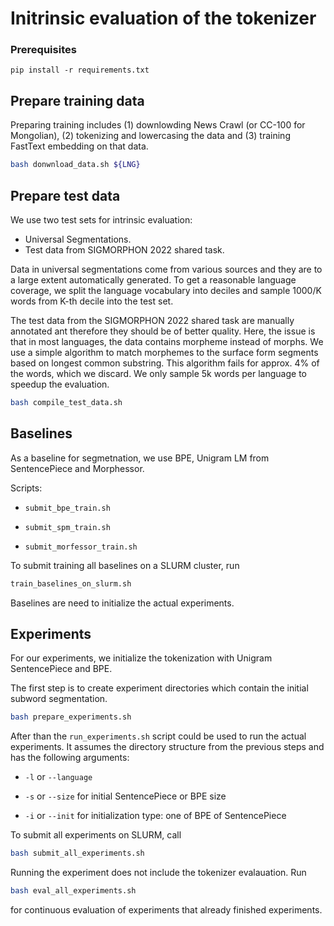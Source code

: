 # Initrinsic evaluation of the tokenizer

### Prerequisites

`pip install -r requirements.txt`

## Prepare training data

Preparing training includes (1) downlowding News Crawl (or CC-100 for
Mongolian), (2) tokenizing and lowercasing the data and (3) training FastText
embedding on that data.

```bash
bash donwnload_data.sh ${LNG}
```

## Prepare test data

We use two test sets for intrinsic evaluation:

* Universal Segmentations.
* Test data from SIGMORPHON 2022 shared task.

Data in universal segmentations come from various sources and they are to a
large extent automatically generated. To get a reasonable language coverage, we
split the language vocabulary into deciles and sample 1000/K words from K-th
decile into the test set.

The test data from the SIGMORPHON 2022 shared task are manually annotated ant
therefore they should be of better quality. Here, the issue is that in most
languages, the data contains morpheme instead of morphs. We use a simple
algorithm to match morphemes to the surface form segments based on longest
common substring. This algorithm fails for approx. 4% of the words, which we
discard. We only sample 5k words per language to speedup the evaluation.

```bash
bash compile_test_data.sh
```

## Baselines

As a baseline for segmetnation, we use BPE, Unigram LM from SentencePiece and
Morphessor.

Scripts:

* `submit_bpe_train.sh`

* `submit_spm_train.sh`

* `submit_morfessor_train.sh`

To submit training all baselines on a SLURM cluster, run
```bash
train_baselines_on_slurm.sh
```

Baselines are need to initialize the actual experiments.

## Experiments

For our experiments, we initialize the tokenization with Unigram SentencePiece
and BPE.

The first step is to create experiment directories which contain the initial
subword segmentation.

```bash
bash prepare_experiments.sh
```

After than the `run_experiments.sh` script could be used to run the actual
experiments. It assumes the directory structure from the previous steps and has
the following arguments:

* `-l` or `--language`

* `-s` or `--size` for initial SentencePiece or BPE size

* `-i` or `--init` for initialization type: one of BPE of SentencePiece

To submit all experiments on SLURM, call
```bash
bash submit_all_experiments.sh
```

Running the experiment does not include the tokenizer evalauation. Run

```bash
bash eval_all_experiments.sh
```

for continuous evaluation of experiments that already finished experiments.
